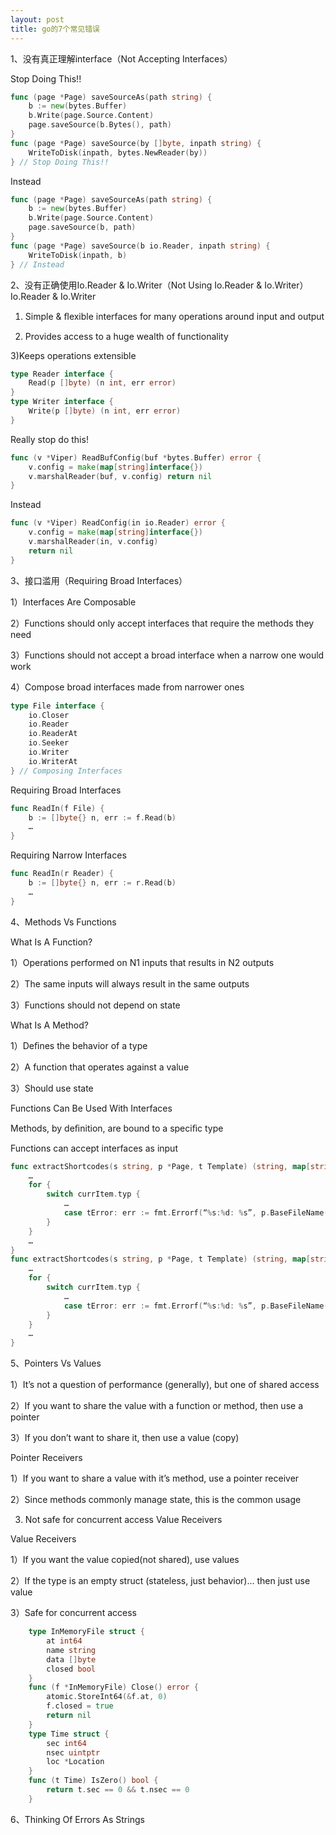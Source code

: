 ```yaml
---
layout: post
title: go的7个常见错误
---
```

1、没有真正理解interface（Not Accepting Interfaces）

Stop Doing This!!
    
```go
func (page *Page) saveSourceAs(path string) { 
    b := new(bytes.Buffer) 
    b.Write(page.Source.Content) 
    page.saveSource(b.Bytes(), path)
}
func (page *Page) saveSource(by []byte, inpath string) { 
    WriteToDisk(inpath, bytes.NewReader(by)) 
} // Stop Doing This!!
```

Instead

```go
func (page *Page) saveSourceAs(path string) { 
    b := new(bytes.Buffer) 
    b.Write(page.Source.Content) 
    page.saveSource(b, path) 
} 
func (page *Page) saveSource(b io.Reader, inpath string) { 
    WriteToDisk(inpath, b) 
} // Instead
```
    
2、没有正确使用Io.Reader & Io.Writer（Not Using Io.Reader & Io.Writer）
Io.Reader & Io.Writer 

1) Simple & ﬂexible interfaces for many operations around input and output

2) Provides access to a huge wealth of functionality 

3)Keeps operations extensible

```go
type Reader interface { 
    Read(p []byte) (n int, err error) 
} 
type Writer interface { 
    Write(p []byte) (n int, err error) 
}
```

Really stop do this!

```go
func (v *Viper) ReadBufConfig(buf *bytes.Buffer) error { 
    v.config = make(map[string]interface{}) 
    v.marshalReader(buf, v.config) return nil 
}
```
Instead

```go
func (v *Viper) ReadConfig(in io.Reader) error { 
    v.config = make(map[string]interface{}) 
    v.marshalReader(in, v.config) 
    return nil 
}
```
3、接口滥用（Requiring Broad Interfaces）

1）Interfaces Are Composable

2）Functions should only accept interfaces that require the methods they need

3）Functions should not accept a broad interface when a narrow one would work

4）Compose broad interfaces made from narrower ones

```go
type File interface { 
    io.Closer 
    io.Reader 
    io.ReaderAt 
    io.Seeker 
    io.Writer 
    io.WriterAt 
} // Composing Interfaces
```

Requiring Broad Interfaces

```go
func ReadIn(f File) { 
    b := []byte{} n, err := f.Read(b) 
    … 
}
```
    
Requiring Narrow Interfaces

```go
func ReadIn(r Reader) { 
    b := []byte{} n, err := r.Read(b) 
    … 
}
```
4、Methods Vs Functions

What Is A Function?

1）Operations performed on N1 inputs that results in N2 outputs 

2）The same inputs will always result in the same outputs

3）Functions should not depend on state

What Is A Method?

1）Deﬁnes the behavior of a type

2）A function that operates against a value

3）Should use state

Functions Can Be Used With Interfaces

Methods, by deﬁnition, are bound to a speciﬁc type 

Functions can accept interfaces as input

```go
func extractShortcodes(s string, p *Page, t Template) (string, map[string]shortcode, error) { 
    … 
    for { 
        switch currItem.typ { 
            … 
            case tError: err := fmt.Errorf(“%s:%d: %s”, p.BaseFileName(), (p.lineNumRawContentStart() + pt.lexer.lineNum() - 1), currItem) 
        } 
    }
    … 
}
func extractShortcodes(s string, p *Page, t Template) (string, map[string]shortcode, error) { 
    … 
    for { 
        switch currItem.typ { 
            … 
            case tError: err := fmt.Errorf(“%s:%d: %s”, p.BaseFileName(), (p.lineNumRawContentStart() + pt.lexer.lineNum() - 1), currItem) 
        } 
    } 
    … 
}
```
5、Pointers Vs Values

1）It’s not a question of performance (generally), but one of shared access

2）If you want to share the value with a function or method, then use a pointer

3）If you don’t want to share it, then use a value (copy)

Pointer Receivers

1）If you want to share a value with it’s method, use a pointer receiver

2）Since methods commonly manage state, this is the common usage

3) Not safe for concurrent access Value Receivers

Value Receivers

1）If you want the value copied(not shared), use values

2）If the type is an empty struct (stateless, just behavior)… then just use value

3）Safe for concurrent access

```go
    type InMemoryFile struct { 
        at int64 
        name string 
        data []byte 
        closed bool 
    } 
    func (f *InMemoryFile) Close() error { 
        atomic.StoreInt64(&f.at, 0) 
        f.closed = true 
        return nil 
    }
    type Time struct { 
        sec int64 
        nsec uintptr 
        loc *Location 
    } 
    func (t Time) IsZero() bool { 
        return t.sec == 0 && t.nsec == 0 
    }
```
6、Thinking Of Errors As Strings
